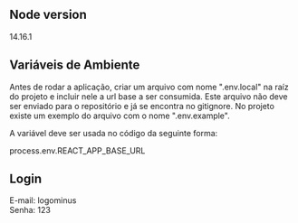 ## Node version
14.16.1

## Variáveis de Ambiente
Antes de rodar a aplicação, criar um arquivo com nome ".env.local" na raíz do projeto e incluir nele a url base a ser consumida. Este arquivo não deve ser enviado para o repositório e já se encontra no gitignore.
No projeto existe um exemplo do arquivo com o nome ".env.example".

A variável deve ser usada no código da seguinte forma:

process.env.REACT_APP_BASE_URL

## Login
E-mail: logominus\
Senha: 123
